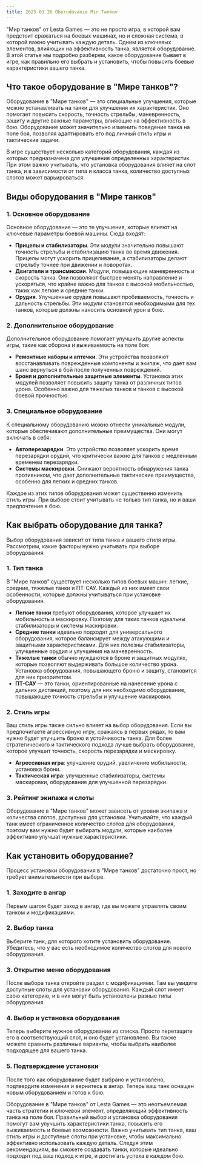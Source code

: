 ```yaml
---
title: 2025 03 26 Oborudovanie Mir Tankov
---
```


"Мир танков" от Lesta Games — это не просто игра, в которой вам предстоит сражаться на боевых машинах, но и сложная система, в которой важно учитывать каждую деталь. Одним из ключевых элементов, влияющих на эффективность танка, является оборудование. В этой статье мы подробно разберем, какое оборудование бывает в игре, как правильно его выбрать и установить, чтобы повысить боевые характеристики вашего танка.

## Что такое оборудование в "Мире танков"?

Оборудование в "Мире танков" — это специальные улучшения, которые можно устанавливать на танки для улучшения их характеристик. Оно помогает повысить скорость, точность стрельбы, маневренность, защиту и другие важные параметры, влияющие на эффективность в бою. Оборудование может значительно изменить поведение танка на поле боя, позволяя адаптировать его под личный стиль игры и тактические задачи.

В игре существует несколько категорий оборудования, каждая из которых предназначена для улучшения определенных характеристик. При этом важно учитывать, что установка оборудования влияет на слот танка, и в зависимости от типа и класса танка, количество доступных слотов может варьироваться.

## Виды оборудования в "Мире танков"

### 1. Основное оборудование

Основное оборудование — это те улучшения, которые влияют на ключевые параметры боевой машины. Сюда входят:

- **Прицелы и стабилизаторы**. Эти модули значительно повышают точность стрельбы и стабилизацию танка во время движения. Прицелы могут ускорить прицеливание, а стабилизаторы делают стрельбу точнее при движении и поворотах.
- **Двигатели и трансмиссии**. Модули, повышающие маневренность и скорость танка. Они позволяют быстрее менять направление и ускоряться, что крайне важно для танков с высокой мобильностью, таких как легкие и средние танки.
- **Орудия**. Улучшенные орудия повышают пробиваемость, точность и дальность стрельбы. Эти модули становятся необходимыми для тех танков, которые должны наносить основной урон в бою.

### 2. Дополнительное оборудование

Дополнительное оборудование помогает улучшить другие аспекты игры, такие как оборона и выживаемость на поле боя:

- **Ремонтные наборы и аптечки**. Эти устройства позволяют восстанавливать поврежденные компоненты и экипаж, что дает вам шанс вернуться в бой после полученных повреждений.
- **Броня и дополнительные защитные элементы**. Установка этих модулей позволяет повысить защиту танка от различных типов урона. Особенно важно для тяжелых танков и танков с высокой боевой прочностью.

### 3. Специальное оборудование

К специальному оборудованию можно отнести уникальные модули, которые обеспечивают дополнительные преимущества. Они могут включать в себя:

- **Автоперезарядки**. Это устройство позволяет ускорить время перезарядки орудий, что критически важно для танков с медленным временем перезарядки.
- **Системы маскировки**. Снижают вероятность обнаружения танка противником, что дает дополнительные тактические преимущества, особенно для легких и средних танков.

Каждое из этих типов оборудования может существенно изменить стиль игры. При выборе стоит учитывать не только тип танка, но и ваши предпочтения в бою.

## Как выбрать оборудование для танка?

Выбор оборудования зависит от типа танка и вашего стиля игры. Рассмотрим, какие факторы нужно учитывать при выборе оборудования.

### 1. Тип танка

В "Мире танков" существует несколько типов боевых машин: легкие, средние, тяжелые танки и ПТ-САУ. Каждый из них имеет свои особенности, которые должны учитываться при установке оборудования.

- **Легкие танки** требуют оборудования, которое улучшает их мобильность и маскировку. Поэтому для таких танков идеальны стабилизаторы и системы маскировки.
- **Средние танки** идеально подходят для универсального оборудования, которое балансирует между атакующими и защитными характеристиками. Для них полезны стабилизаторы, улучшенные орудия и улучшения на маневренность.
- **Тяжелые танки** обычно нуждаются в броне и защитных модулях, которые позволяют выдерживать большое количество урона. Установка оборудования, повышающего броню и защиту, становится для них приоритетом.
- **ПТ-САУ** — это танки, ориентированные на нанесение урона с дальних дистанций, поэтому для них необходимо оборудование, повышающее точность стрельбы и улучшение маскировки.

### 2. Стиль игры

Ваш стиль игры также сильно влияет на выбор оборудования. Если вы предпочитаете агрессивную игру, сражаясь в первых рядах, то вам нужно будет улучшить броню и устойчивость танка. Для более стратегического и тактического подхода лучше выбрать оборудование, которое улучшит точность, скорость перезарядки и маскировку.

- **Агрессивная игра**: улучшение орудий, увеличение мобильности, установка брони.
- **Тактическая игра**: улучшенные стабилизаторы, системы маскировки, оборудование для улучшенной перезарядки.

### 3. Рейтинг экипажа и слоты

Оборудование в "Мире танков" может зависеть от уровня экипажа и количества слотов, доступных для установки. Учитывайте, что каждый танк имеет ограниченное количество слотов для оборудования, поэтому вам нужно будет выбирать модули, которые наиболее эффективно улучшат нужные характеристики.

## Как установить оборудование?

Процесс установки оборудования в "Мире танков" достаточно прост, но требует внимательности при выборе.

### 1. Заходите в ангар

Первым шагом будет заход в ангар, где вы можете управлять своим танком и модификациями.

### 2. Выбор танка

Выберите танк, для которого хотите установить оборудование. Убедитесь, что у вас есть необходимое количество слотов для нового оборудования.

### 3. Открытие меню оборудования

После выбора танка откройте раздел с модификациями. Там вы увидите доступные слоты для установки оборудования. Каждый слот имеет свою категорию, и в них могут быть установлены разные типы оборудования.

### 4. Выбор и установка оборудования

Теперь выберите нужное оборудование из списка. Просто перетащите его в соответствующий слот, и оно будет установлено. Вы также можете сравнить различные варианты, чтобы выбрать наиболее подходящее для вашего танка.

### 5. Подтверждение установки

После того как оборудование будет выбрано и установлено, подтвердите изменения и вернитесь в ангар. Теперь ваш танк оснащен новым оборудованием и готов к бою.

Оборудование в "Мире танков" от Lesta Games — это неотъемлемая часть стратегии и ключевой элемент, определяющий эффективность танка на поле боя. Правильный выбор и установка оборудования помогут вам улучшить характеристики танка, повысить его выживаемость и боевые возможности. Важно учитывать тип танка, ваш стиль игры и доступные слоты при установке, чтобы максимально эффективно использовать каждую деталь. Следуя этим рекомендациям, вы сможете создавать танки, которые идеально подходят под ваш подход к игре, и достигать успеха в каждом бою.
